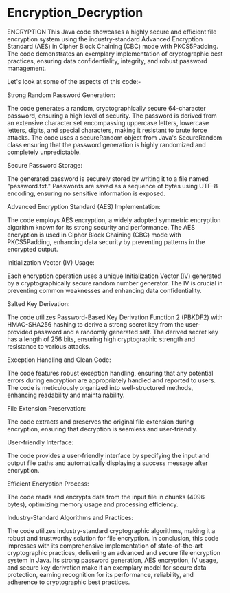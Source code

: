 # Encryption_Decryption
ENCRYPTION
This Java code showcases a highly secure and efficient file encryption system using the industry-standard Advanced Encryption Standard (AES) in Cipher Block Chaining (CBC) mode with PKCS5Padding. The code demonstrates an exemplary implementation of cryptographic best practices, ensuring data confidentiality, integrity, and robust password management.

Let's look at some of the aspects of this code:-

Strong Random Password Generation:

The code generates a random, cryptographically secure 64-character password, ensuring a high level of security.
The password is derived from an extensive character set encompassing uppercase letters, lowercase letters, digits, and special characters, making it resistant to brute force attacks.
The code uses a secureRandom object from Java's SecureRandom class ensuring that the password generation is highly randomized and completely unpredictable.

Secure Password Storage:

The generated password is securely stored by writing it to a file named "password.txt."
Passwords are saved as a sequence of bytes using UTF-8 encoding, ensuring no sensitive information is exposed.

Advanced Encryption Standard (AES) Implementation:

The code employs AES encryption, a widely adopted symmetric encryption algorithm known for its strong security and performance.
The AES encryption is used in Cipher Block Chaining (CBC) mode with PKCS5Padding, enhancing data security by preventing patterns in the encrypted output.

Initialization Vector (IV) Usage:

Each encryption operation uses a unique Initialization Vector (IV) generated by a cryptographically secure random number generator.
The IV is crucial in preventing common weaknesses and enhancing data confidentiality.

Salted Key Derivation:

The code utilizes Password-Based Key Derivation Function 2 (PBKDF2) with HMAC-SHA256 hashing to derive a strong secret key from the user-provided password and a randomly generated salt.
The derived secret key has a length of 256 bits, ensuring high cryptographic strength and resistance to various attacks.

Exception Handling and Clean Code:

The code features robust exception handling, ensuring that any potential errors during encryption are appropriately handled and reported to users.
The code is meticulously organized into well-structured methods, enhancing readability and maintainability.

File Extension Preservation:

The code extracts and preserves the original file extension during encryption, ensuring that decryption is seamless and user-friendly.

User-friendly Interface:

The code provides a user-friendly interface by specifying the input and output file paths and automatically displaying a success message after encryption.

Efficient Encryption Process:

The code reads and encrypts data from the input file in chunks (4096 bytes), optimizing memory usage and processing efficiency.

Industry-Standard Algorithms and Practices:

The code utilizes industry-standard cryptographic algorithms, making it a robust and trustworthy solution for file encryption.
In conclusion, this code impresses with its comprehensive implementation of state-of-the-art cryptographic practices, delivering an advanced and secure file encryption system in Java. Its strong password generation, AES encryption, IV usage, and secure key derivation make it an exemplary model for secure data protection, earning recognition for its performance, reliability, and adherence to cryptographic best practices.
